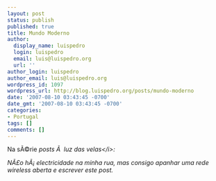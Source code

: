 ```yaml
---
layout: post
status: publish
published: true
title: Mundo Moderno
author:
  display_name: luispedro
  login: luispedro
  email: luis@luispedro.org
  url: ''
author_login: luispedro
author_email: luis@luispedro.org
wordpress_id: 1097
wordpress_url: http://blog.luispedro.org/posts/mundo-moderno
date: '2007-08-10 03:43:45 -0700'
date_gmt: '2007-08-10 03:43:45 -0700'
categories:
- Portugal
tags: []
comments: []
---
```

<p>Na s&Atilde;&copy;rie <i>posts &Atilde;&nbsp; luz das velas<&#47;i>:</p>
<p>N&Atilde;&pound;o h&Atilde;&iexcl; electricidade na minha rua, mas consigo apanhar uma rede wireless aberta e escrever este post.</p>
